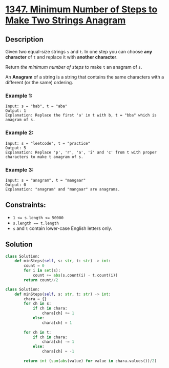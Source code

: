 # [1347. Minimum Number of Steps to Make Two Strings Anagram](https://leetcode.com/problems/minimum-number-of-steps-to-make-two-strings-anagram/description/?envType=daily-question&envId=2024-01-13)

## Description

Given two equal-size strings `s` and `t`. In one step you can choose **any character** of `t` and replace it with **another character**.

Return *the minimum number of steps* to make `t` an anagram of `s`.

An **Anagram** of a string is a string that contains the same characters with a different (or the same) ordering.


### Example 1:

```
Input: s = "bab", t = "aba"
Output: 1
Explanation: Replace the first 'a' in t with b, t = "bba" which is anagram of s.
```

### Example 2:

```
Input: s = "leetcode", t = "practice"
Output: 5
Explanation: Replace 'p', 'r', 'a', 'i' and 'c' from t with proper characters to make t anagram of s.
```

### Example 3:

```
Input: s = "anagram", t = "mangaar"
Output: 0
Explanation: "anagram" and "mangaar" are anagrams. 
```

## Constraints:

* `1 <= s.length <= 50000`
* `s.length == t.length`
* `s` and `t` contain lower-case English letters only.

## Solution

```python
class Solution:
    def minSteps(self, s: str, t: str) -> int:
        count = 0
        for i in set(s):
            count += abs(s.count(i) - t.count(i))
        return count//2
```

```python
class Solution:
    def minSteps(self, s: str, t: str) -> int:
        chara = {}
        for ch in s:
            if ch in chara:
                chara[ch] += 1
            else:
                chara[ch] = 1
        
        for ch in t:
            if ch in chara:
                chara[ch] -= 1
            else:
                chara[ch] = -1
        
        return int (sum(abs(value) for value in chara.values())/2)
        
```
